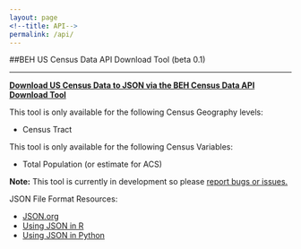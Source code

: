 ```yaml
---
layout: page
<!--title: API-->
permalink: /api/
---
```



##<a name="census"></a>BEH US Census Data API Download Tool (beta 0.1)

---

**[Download US Census Data to JSON via the BEH Census Data API Download Tool](http://beh-gis.github.io/pages/census_api)**

This tool is only available for the following Census Geography levels:

* Census Tract

This tool is only available for the following Census Variables:

* Total Population (or estimate for ACS)

**Note:** This tool is currently in development so please <a href="mailto:dms2203@cumc.columbia.edu?Subject=BEH-GIS%20Census%20Data%20API%20Download%20Tool%20Bug%20Alert" target="_top">report bugs or issues.</a>

JSON File Format Resources:
	
* [JSON.org](http://www.json.org/)
* [Using JSON in R](http://cran.r-project.org/web/packages/rjson/rjson.pdf)
* [Using JSON in Python](https://docs.python.org/2/library/json.html)